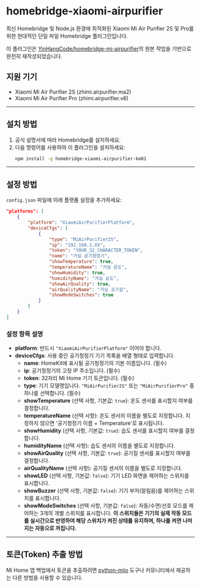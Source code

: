 # homebridge-xiaomi-airpurifier

최신 Homebridge 및 Node.js 환경에 최적화된 Xiaomi Mi Air Purifier 2S 및 Pro를 위한 현대적인 단일 파일 Homebridge 플러그인입니다.

이 플러그인은 [YinHangCode/homebridge-mi-airpurifier](https://github.com/YinHangCode/homebridge-mi-airpurifier)의 원본 작업을 기반으로 완전히 재작성되었습니다.

## 지원 기기
* Xiaomi Mi Air Purifier 2S (zhimi.airpurifier.ma2)
* Xiaomi Mi Air Purifier Pro (zhimi.airpurifier.v6)

---

## 설치 방법

1.  공식 설명서에 따라 Homebridge를 설치하세요.
2.  다음 명령어를 사용하여 이 플러그인을 설치하세요:
    ```bash
    npm install -g homebridge-xiaomi-airpurifier-km81
    ```
    
---

## 설정 방법

`config.json` 파일에 아래 플랫폼 설정을 추가하세요:

```json
"platforms": [
    {
        "platform": "XiaomiAirPurifierPlatform",
        "deviceCfgs": [
            {
                "type": "MiAirPurifier2S",
                "ip": "192.168.1.XX",
                "token": "YOUR_32_CHARACTER_TOKEN",
                "name": "거실 공기청정기",
                "showTemperature": true,
                "temperatureName": "거실 온도",
                "showHumidity": true,
                "humidityName": "거실 습도",
                "showAirQuality": true,
                "airQualityName": "거실 공기질",
                "showModeSwitches": true
            }
        ]
    }
]
```

### 설정 항목 설명

* **platform**: 반드시 `"XiaomiAirPurifierPlatform"` 이어야 합니다.
* **deviceCfgs**: 사용 중인 공기청정기 기기 목록을 배열 형태로 입력합니다.
    * **name**: HomeKit에 표시될 공기청정기의 기본 이름입니다. (필수)
    * **ip**: 공기청정기의 고정 IP 주소입니다. (필수)
    * **token**: 32자리 Mi Home 기기 토큰입니다. (필수)
    * **type**: 기기 모델명입니다. `"MiAirPurifier2S"` 또는 `"MiAirPurifierPro"` 중 하나를 선택합니다. (필수)
    * **showTemperature** (선택 사항, 기본값: `true`): 온도 센서를 표시할지 여부를 결정합니다.
    * **temperatureName** (선택 사항): 온도 센서의 이름을 별도로 지정합니다. 지정하지 않으면 '공기청정기 이름 + Temperature'로 표시됩니다.
    * **showHumidity** (선택 사항, 기본값: `true`): 습도 센서를 표시할지 여부를 결정합니다.
    * **humidityName** (선택 사항): 습도 센서의 이름을 별도로 지정합니다.
    * **showAirQuality** (선택 사항, 기본값: `true`): 공기질 센서를 표시할지 여부를 결정합니다.
    * **airQualityName** (선택 사항): 공기질 센서의 이름을 별도로 지정합니다.
    * **showLED** (선택 사항, 기본값: `false`): 기기 LED 화면을 제어하는 스위치를 표시합니다.
    * **showBuzzer** (선택 사항, 기본값: `false`): 기기 부저(알림음)를 제어하는 스위치를 표시합니다.
    * **showModeSwitches** (선택 사항, 기본값: `false`): 자동/수면/선호 모드를 제어하는 3개의 개별 스위치를 표시합니다. **이 스위치들은 기기의 실제 작동 모드를 실시간으로 반영하여 해당 스위치가 켜진 상태를 유지하며, 하나를 켜면 나머지는 자동으로 꺼집니다.**

---

## 토큰(Token) 추출 방법

Mi Home 앱 백업에서 토큰을 추출하려면 [python-miio](https://python-miio.readthedocs.io/en/latest/discovery.html#getting-the-token) 도구나 커뮤니티에서 제공하는 다른 방법을 사용할 수 있습니다.
